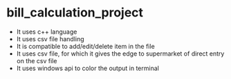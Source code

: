 # bill_calculation_project

*  It uses c++ language 
*  It uses csv file handling
*  It is compatible to add/edit/delete item in the file
*  It uses csv file, for which it gives the edge to supermarket of direct entry on the csv file
*  It uses windows api to color the output in terminal